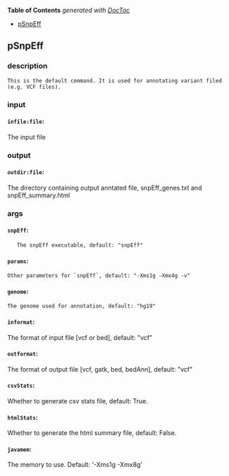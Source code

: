 <!-- START doctoc generated TOC please keep comment here to allow auto update -->
<!-- DON'T EDIT THIS SECTION, INSTEAD RE-RUN doctoc TO UPDATE -->
**Table of Contents**  *generated with [DocToc](https://github.com/thlorenz/doctoc)*

- [pSnpEff](#psnpeff)

<!-- END doctoc generated TOC please keep comment here to allow auto update -->


## pSnpEff

### description
	This is the default command. It is used for annotating variant filed (e.g. VCF files).

### input
#### `infile:file`:
  The input file   

### output
#### `outdir:file`:
 The directory containing output anntated file, snpEff_genes.txt and snpEff_summary.html  

### args
#### `snpEff`:
       The snpEff executable, default: "snpEff"  
#### `params`:
    Other parameters for `snpEff`, default: "-Xms1g -Xmx4g -v"  
#### `genome`:
    The genome used for annotation, default: "hg19"  
#### `informat`:
  The format of input file [vcf or bed], default: "vcf"  
#### `outformat`:
 The format of output file [vcf, gatk, bed, bedAnn], default: "vcf"  
#### `csvStats`:
  Whether to generate csv stats file, default: True.  
#### `htmlStats`:
 Whether to generate the html summary file, default: False.  
#### `javamem`:
   The memory to use. Default: '-Xms1g -Xmx8g'  

